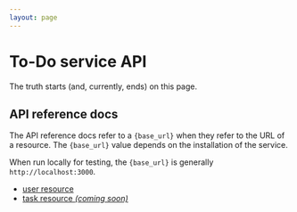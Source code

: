 ```yaml
---
layout: page
---
```


# To-Do service API

The truth starts (and, currently, ends) on this page.

## API reference docs

The API reference docs refer to a `{base_url}` when they
refer to the URL of a resource. The `{base_url}` value depends
on the installation of the service.

When run locally for testing, the `{base_url}` is
generally `http://localhost:3000`.

* [user resource](api/user)
* [task resource _(coming soon)_](#api-reference-docs)
